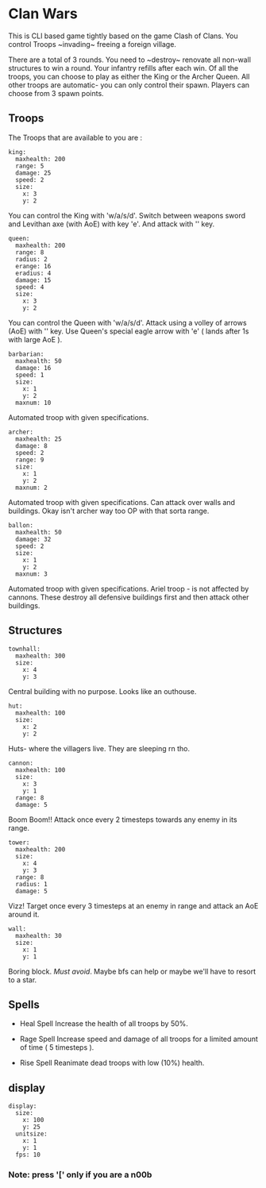 
# Clan Wars

This is CLI based game tightly based on the game Clash of Clans. You control Troops ~invading~ freeing a foreign village.

There are a total of 3 rounds. You need to ~destroy~ renovate all non-wall structures to win a round. Your infantry refills after each win. Of all the troops, you can choose to play as either the King or the Archer Queen. All other troops are automatic- you can only control their spawn. Players can choose from 3 spawn points.

## Troops

The Troops that are available to you are :

```
king:
  maxhealth: 200
  range: 5
  damage: 25
  speed: 2
  size:
    x: 3
    y: 2
```

You can control the King with 'w/a/s/d'. Switch between weapons sword and Levithan axe (with AoE) with key 'e'. And attack with '<space>' key.

```
queen:
  maxhealth: 200
  range: 8
  radius: 2
  erange: 16
  eradius: 4
  damage: 15
  speed: 4
  size:
    x: 3
    y: 2
```

You can control the Queen with 'w/a/s/d'. Attack using a volley of arrows (AoE) with '<space>' key. Use Queen's special eagle arrow with 'e' ( lands after 1s with large AoE ).

```
barbarian:
  maxhealth: 50
  damage: 16
  speed: 1
  size:
    x: 1
    y: 2
  maxnum: 10
```

Automated troop with given specifications.

```
archer:
  maxhealth: 25
  damage: 8
  speed: 2
  range: 9
  size:
    x: 1
    y: 2
  maxnum: 2
```

Automated troop with given specifications. Can attack over walls and buildings. Okay isn't archer way too OP with that sorta range.

```
ballon:
  maxhealth: 50
  damage: 32
  speed: 2
  size:
    x: 1
    y: 2
  maxnum: 3
```

Automated troop with given specifications. Ariel troop - is not affected by cannons. These destroy all defensive buildings first and then attack other buildings.

## Structures

```
townhall:
  maxhealth: 300
  size:
    x: 4
    y: 3

```

Central building with no purpose. Looks like an outhouse.

```
hut:
  maxhealth: 100
  size:
    x: 2
    y: 2

```

Huts- where the villagers live. They are sleeping rn tho.

```
cannon:
  maxhealth: 100
  size:
    x: 3
    y: 1
  range: 8
  damage: 5
```

Boom Boom!! Attack once every 2 timesteps towards any enemy in its range.

```
tower:
  maxhealth: 200
  size:
    x: 4
    y: 3
  range: 8
  radius: 1
  damage: 5
```

Vizz! Target once every 3 timesteps at an enemy in range and attack an AoE around it.

```
wall:
  maxhealth: 30
  size:
    x: 1
    y: 1
```

Boring block. *Must avoid*. Maybe bfs can help or maybe we'll have to resort to a star.

## Spells

- Heal Spell
Increase the health of all troops by 50%.

- Rage Spell
Increase speed and damage of all troops for a limited amount of time ( 5 timesteps ).

- Rise Spell
Reanimate dead troops with low (10%) health.

## display
```
display:
  size:
    x: 100
    y: 25
  unitsize:
    x: 1
    y: 1
  fps: 10
```

### Note: press '[' only if you are a n00b

